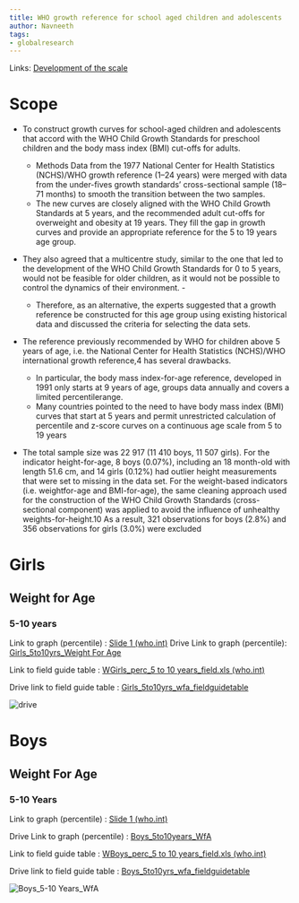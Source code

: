 ```yaml
---
title: WHO growth reference for school aged children and adolescents
author: Navneeth
tags: 
- globalresearch
---
```


Links: [Development of the scale](https://drive.google.com/file/d/1yyRKVH75k9ZyErCQ0A-_U07HrnOWmtJ0/view?usp=sharing)


# Scope
-  To construct growth curves for school-aged children and adolescents that accord with the WHO Child Growth Standards  for preschool children and the body mass index (BMI) cut-offs for adults. 
	- Methods Data from the 1977 National Center for Health Statistics (NCHS)/WHO growth reference (1–24 years) were merged  with data from the under-fives growth standards’ cross-sectional sample (18–71 months) to smooth the transition between the  two samples.
	- The new curves are closely aligned with the WHO Child Growth Standards at 5 years, and the recommended adult  cut-offs for overweight and obesity at 19 years. They fill the gap in growth curves and provide an appropriate reference for the 5 to 19 years age group.

- They also agreed  that a multicentre study, similar to the  one that led to the development of the  WHO Child Growth Standards for 0 to  5 years, would not be feasible for older  children, as it would not be possible to  control the dynamics of their environment. - 
	- Therefore, as an alternative, the experts suggested that a growth reference  be constructed for this age group using existing historical data and discussed the criteria for selecting the data sets.

- The reference previously recommended by WHO for children above 5  years of age, i.e. the National Center for  Health Statistics (NCHS)/WHO international growth reference,4 has several drawbacks.
	-  In particular, the body mass  index-for-age reference, developed in 1991 only starts at 9 years of age, groups data annually and covers a limited percentilerange.
	-  Many countries pointed to the need to have body mass  index (BMI) curves that start at 5 years  and permit unrestricted calculation of  percentile and z-score curves on a continuous age scale from 5 to 19 years

- The total sample size was 22 917  (11 410 boys, 11 507 girls). For the indicator height-for-age, 8 boys (0.07%),  including an 18 month-old with length  51.6 cm, and 14 girls (0.12%) had  outlier height measurements that were  set to missing in the data set. For the  weight-based indicators (i.e. weightfor-age and BMI-for-age), the same  cleaning approach used for the construction of the WHO Child Growth  Standards (cross-sectional component)  was applied to avoid the influence of unhealthy weights-for-height.10 As a  result, 321 observations for boys (2.8%)  and 356 observations for girls (3.0%)  were excluded
	
# Girls
## Weight for Age 

### 5-10 years 

Link to graph (percentile) : [Slide 1 (who.int)](https://cdn.who.int/media/docs/default-source/child-growth/growth-reference-5-19-years/weight-for-age-(5-10-years)/cht-wfa-girls-perc-5-10years.pdf?sfvrsn=757939d1_4)
Drive Link to graph (percentile): [Girls_5to10yrs_Weight For Age](https://drive.google.com/file/d/1s3ywFQxxT3GNGrVjuKph7It9a_v80XU6/view?usp=sharing)

Link to field guide table : [WGirls_perc_5 to 10 years_field.xls (who.int)](https://cdn.who.int/media/docs/default-source/child-growth/growth-reference-5-19-years/weight-for-age-(5-10-years)/sft-wfa-girls-perc-5-10years.pdf?sfvrsn=3dd1f35b_4)

Drive link to field guide table : [Girls_5to10yrs_wfa_fieldguidetable](https://drive.google.com/file/d/1ZeY6azixcVx70HlFzsNpMgSc-vnW_HIx/view?usp=sharing)


![drive](https://drive.google.com/uc?id=1dXuWB8oRaIzS34c4MmHAfxdyH2_7QGwn)



# Boys
## Weight For Age
### 5-10 Years
Link to graph (percentile) : [Slide 1 (who.int)](https://cdn.who.int/media/docs/default-source/child-growth/growth-reference-5-19-years/weight-for-age-(5-10-years)/cht-wfa-boys-perc-5-10years.pdf?sfvrsn=d45317d3_4)

Drive Link to graph (percentile) : [Boys_5to10years_WfA](https://drive.google.com/file/d/1_TamizhkMyk57QJ3c6vb6ALWiRuCwNZC/view?usp=sharing)

Link to field guide table : [WBoys_perc_5 to 10 years_field.xls (who.int)](https://cdn.who.int/media/docs/default-source/child-growth/growth-reference-5-19-years/weight-for-age-(5-10-years)/sft-wfa-boys-perc-5-10years.pdf?sfvrsn=1615a450_4)

Drive link to field guide table : [Boys_5to10yrs_wfa_fieldguidetable](https://drive.google.com/file/d/1am9u8VdyneDVfFcxyXDDmJ7RANMeq-Uy/view?usp=sharing)

![Boys_5-10 Years_WfA](https://drive.google.com/uc?id=1EpBEDMi3i_GN_kr1cMs17JaAYSVsZqIR)